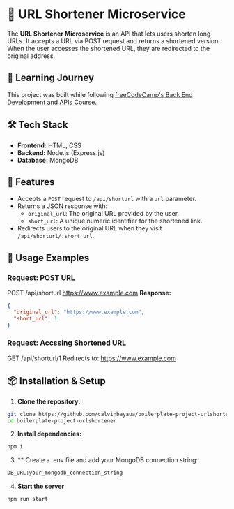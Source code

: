 # 🔗 URL Shortener Microservice

The **URL Shortener Microservice** is an API that lets users shorten long URLs. It accepts a URL via POST request and returns a shortened version. When the user accesses the shortened URL, they are redirected to the original address.

## 📖 Learning Journey
This project was built while following [freeCodeCamp's Back End Development and APIs Course](https://www.freecodecamp.org/learn/back-end-development-and-apis).

## 🛠️ Tech Stack
- **Frontend:** HTML, CSS
- **Backend:** Node.js (Express.js)
- **Database:** MongoDB

## 🎯 Features
- Accepts a `POST` request to `/api/shorturl` with a `url` parameter.
- Returns a JSON response with:
  - `original_url`: The original URL provided by the user.
  - `short_url`: A unique numeric identifier for the shortened link.
- Redirects users to the original URL when they visit `/api/shorturl/:short_url`.

## 🚀 Usage Examples

### Request: POST URL
POST /api/shorturl https://www.example.com
**Response:**
```json
{
  "original_url": "https://www.example.com",
  "short_url": 1
}
```

### Request: Accssing Shortened URL
GET /api/shorturl/1
Redirects to:
https://www.example.com


## 📦 Installation & Setup
1. **Clone the repository:**
  ```sh
git clone https://github.com/calvinbayaua/boilerplate-project-urlshortener.git
cd boilerplate-project-urlshortener
  ```
2. **Install dependencies:**
  ```sh
  npm i
  ```
3. ** Create a .env file and add your MongoDB connection string:
  ```sh
  DB_URL:your_mongodb_connection_string
  ```
4. **Start the server**
  ```sh
  npm run start
  ```
